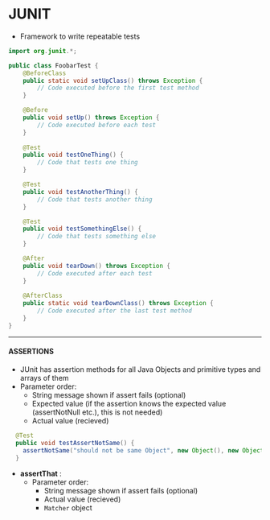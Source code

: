 # JUNIT

* Framework to write repeatable tests

```Java
import org.junit.*;

public class FoobarTest {
    @BeforeClass
    public static void setUpClass() throws Exception {
        // Code executed before the first test method       
    }

    @Before
    public void setUp() throws Exception {
        // Code executed before each test    
    }
 
    @Test
    public void testOneThing() {
        // Code that tests one thing
    }

    @Test
    public void testAnotherThing() {
        // Code that tests another thing
    }

    @Test
    public void testSomethingElse() {
        // Code that tests something else
    }

    @After
    public void tearDown() throws Exception {
        // Code executed after each test   
    }
 
    @AfterClass
    public static void tearDownClass() throws Exception {
        // Code executed after the last test method 
    }
}
```
---------------------

#### ASSERTIONS

* JUnit has assertion methods for all Java Objects and primitive types and arrays of them
* Parameter order:
  * String message shown if assert fails (optional)
  * Expected value (if the assertion knows the expected value (assertNotNull etc.), this is not needed)
  * Actual value (recieved)
```java
  @Test
  public void testAssertNotSame() {
    assertNotSame("should not be same Object", new Object(), new Object());
  }
```
* __assertThat__ :
  * Parameter order:
    * String message shown if assert fails (optional)
    * Actual value (recieved)
    * `Matcher` object


